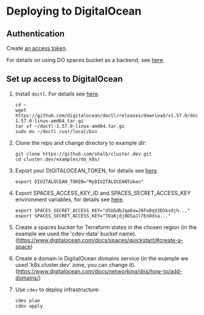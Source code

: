 # Deploying to DigitalOcean

## Authentication

Create [an access token](https://www.digitalocean.com/docs/apis-clis/api/create-personal-access-token/).

For details on using DO spaces bucket as a backend, see [here](https://www.digitalocean.com/community/questions/spaces-as-terraform-backend).

## Set up access to DigitalOcean

1) Install `doctl`. For details see [here](https://www.digitalocean.com/docs/apis-clis/doctl/how-to/install/).

    ```
    cd ~
    wget https://github.com/digitalocean/doctl/releases/download/v1.57.0/doctl-1.57.0-linux-amd64.tar.gz
    tar xf ~/doctl-1.57.0-linux-amd64.tar.gz
    sudo mv ~/doctl /usr/local/bin
    ```

2) Clone the repo and change directory to example dir:

    ```
    git clone https://github.com/shalb/cluster.dev.git
    cd cluster.dev/examples/do_k8s/
    ```

3) Export your DIGITALOCEAN_TOKEN, for details see [here](https://www.digitalocean.com/docs/apis-clis/api/create-personal-access-token/).

    ```
    export DIGITALOCEAN_TOKEN="MyDIGITALOCEANToken" 
    ```

4) Export SPACES_ACCESS_KEY_ID and SPACES_SECRET_ACCESS_KEY environment variables, for details see [here](https://www.digitalocean.com/community/tutorials/how-to-create-a-digitalocean-space-and-api-key).

    ```
    export SPACES_SECRET_ACCESS_KEY="dSUGdbJqa6xwJ6Fo8qV2DSksdjh..."
    export SPACES_SECRET_ACCESS_KEY="TEaKjdj8DSaJl7EnOdsa..."
    ```

5) Create a spaces bucket for Terraform states in the chosen region (in the example we used the 'cdev-data' bucket name). (https://www.digitalocean.com/docs/spaces/quickstart/#create-a-space)

6) Create a domain in DigitalOcean domains service (in the example we used 'k8s.cluster.dev' zone, you can change it). (https://www.digitalocean.com/docs/networking/dns/how-to/add-domains/)

7) Use `cdev` to deploy infrastructure:

    ```
    cdev plan
    cdev apply
    ```

